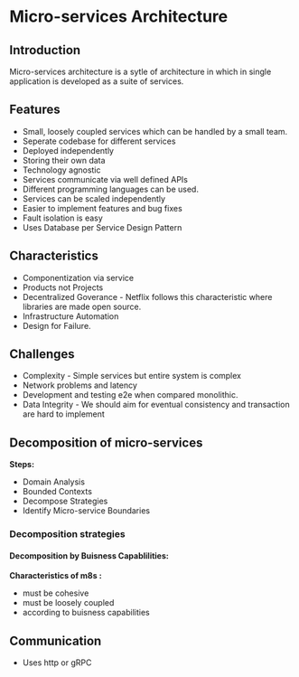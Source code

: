 # Micro-services Architecture

## Introduction

Micro-services architecture is a sytle of architecture in which in single application is developed as a suite of services.

## Features

* Small, loosely coupled services which can be handled by a small team.
* Seperate codebase for different services
* Deployed independently
* Storing their own data
* Technology agnostic
* Services communicate via well defined APIs
* Different programming languages can be used.
* Services can be scaled independently
* Easier to implement features and bug fixes
* Fault isolation is easy
* Uses Database per Service Design Pattern

## Characteristics

* Componentization via service
* Products not Projects
* Decentralized Goverance - Netflix follows this characteristic where libraries are made open source.
* Infrastructure Automation
* Design for Failure.


## Challenges

* Complexity - Simple services but entire system is complex
* Network problems and latency
* Development and testing e2e when compared monolithic.
* Data Integrity - We should aim for eventual consistency and transaction are hard to implement

## Decomposition of micro-services

**Steps:**

* Domain Analysis
* Bounded Contexts
* Decompose Strategies 
* Identify Micro-service Boundaries

### Decomposition strategies

#### Decomposition by Buisness Capablilities:

**Characteristics of m8s :**

* must be cohesive
* must be loosely coupled
* according to buisness capabilities

## Communication

* Uses http or gRPC